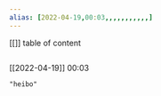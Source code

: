 ```yaml
---
alias: [2022-04-19,00:03,,,,,,,,,,,]
---
```

[[]]
table of content
```toc
```

[[2022-04-19]] 00:03

```query
"heibo"
```